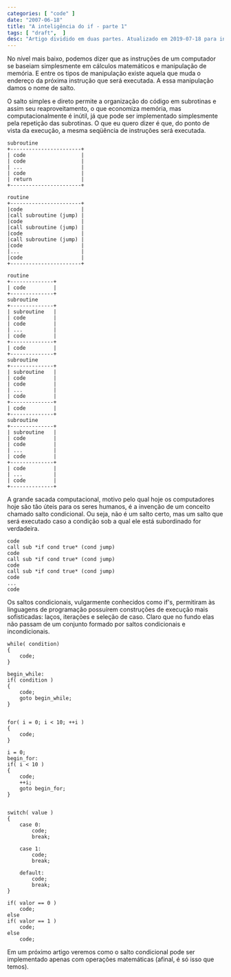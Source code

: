 ```yaml
---
categories: [ "code" ]
date: "2007-06-18"
title: "A inteligência do if - parte 1"
tags: [ "draft",  ]
desc: "Artigo dividido em duas partes. Atualizado em 2019-07-18 para inclusão no Livro do Caloni."
---
```

No nível mais baixo, podemos dizer que as instruções de um computador se baseiam simplesmente em cálculos matemáticos e manipulação de memória. E entre os tipos de manipulação existe aquela que muda o endereço da próxima instrução que será executada. A essa manipulação damos o nome de salto.

O salto simples e direto permite a organização do código em subrotinas e assim seu reaproveitamento, o que economiza memória, mas computacionalmente é inútil, já que pode ser implementado simplesmente pela repetição das subrotinas. O que eu quero dizer é que, do ponto de vista da execução, a mesma seqüência de instruções será executada.


    subroutine                       
    +-----------------------+        
    | code                  |        
    | code                  |        
    | ...                   |        
    | code                  |        
    | return                |        
    +-----------------------+        
                                     
    routine                          
    +-----------------------+        
    |code                   |        
    |call subroutine (jump) |        
    |code                   |        
    |call subroutine (jump) |        
    |code                   |        
    |call subroutine (jump) |        
    |code                   |        
    |...                    |        
    |code                   |        
    +-----------------------+        
                        
    routine             
    +--------------+    
    | code         |    
    +--------------+    
    subroutine          
    +--------------+    
    | subroutine   |    
    | code         |    
    | code         |    
    | ...          |    
    | code         |    
    +--------------+    
    | code         |    
    +--------------+    
    subroutine      
    +--------------+
    | subroutine   |
    | code         |
    | code         |
    | ...          |
    | code         |
    +--------------+
    | code         |
    +--------------+
    subroutine      
    +--------------+
    | subroutine   |
    | code         |
    | code         |
    | ...          |
    | code         |
    +--------------+
    | code         |
    | ...          |
    | code         |
    +--------------+


A grande sacada computacional, motivo pelo qual hoje os computadores hoje são tão úteis para os seres humanos, é a invenção de um conceito chamado salto condicional. Ou seja, não é um salto certo, mas um salto que será executado caso a condição sob a qual ele está subordinado for verdadeira.

    code
    call sub *if cond true* (cond jump)
    code
    call sub *if cond true* (cond jump)
    code
    call sub *if cond true* (cond jump)
    code
    ...
    code

Os saltos condicionais, vulgarmente conhecidos como if's, permitiram às linguagens de programação possuírem construções de execução mais sofisticadas: laços, iterações e seleção de caso. Claro que no fundo elas não passam de um conjunto formado por saltos condicionais e incondicionais.

    while( condition)  
    {                 
        code;        
    }               
                   
    begin_while:
    if( condition )
    {             
        code;    
        goto begin_while;
    }                   

    
    for( i = 0; i < 10; ++i )      
    {                              
        code;                      
    }                              
                                   
    i = 0;                         
    begin_for:                     
    if( i < 10 )                   
    {                  
        code;          
        ++i;           
        goto begin_for;
    }                  


    switch( value )                
    {                              
        case 0:                    
            code;                  
            break;                 
                                   
        case 1:                    
            code;
            break;
    
        default:
            code;
            break;
    }

    if( valor == 0 ) 
        code;        
    else             
    if( valor == 1 ) 
        code;        
    else             
        code;        


Em um próximo artigo veremos como o salto condicional pode ser implementado apenas com operações matemáticas (afinal, é só isso que temos).
